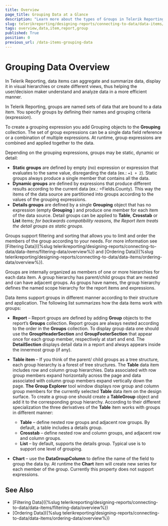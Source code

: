 ```yaml
---
title: Overview
page_title: Grouping Data at a Glance
description: "Learn more about the types of Groups in Telerik Reporting and the basics about Grouping your Data in the Report and the other data items."
slug: telerikreporting/designing-reports/connecting-to-data/data-items/grouping-data/overview
tags: overview,data,item,report,group
published: True
position: 0
previous_url: /data-items-grouping-data
---
```


# Grouping Data Overview

In Telerik Reporting, data items can aggregate and summarize data, display it in visual hierarchies or create different views, thus helping the user/decision maker understand and analyze data in a more efficient manner.

In Telerik Reporting, groups are named sets of data that are bound to a data item. You specify groups by defining their names and grouping criteria (expression).

To create a grouping expression you add Grouping objects to the __Grouping__ collection. The set of group expressions can be a single data field reference or a combination of multiple expressions. At runtime, group expressions are combined and applied together to the data.

Depending on the grouping expressions, groups may be static, dynamic or detail:

* __Static groups__ are defined by empty (no) expression or expression that evaluates to the same value, disregarding the data (ex.: `=1 + 2`). Static groups always produce a single member that contains all the data.
* __Dynamic groups__ are defined by expressions that produce different results according to the current data (ex.: =Fields.County). This way the items of the data source are partitioned into groups according to the values of the grouping expressions.
* __Details groups__ are defined by a single __Grouping__ object that has no expression (empty __Grouping__ ) and produce one member for each item of the data source. Detail groups can be applied to __Table__, __Crosstab__ or __List__ items; *for backwards compatibility reasons, the Report item treats the detail groups as static groups*.

Groups support filtering and sorting that allows you to limit and order the members of the group according to your needs. For more information see [Filtering Data]({%slug telerikreporting/designing-reports/connecting-to-data/data-items/filtering-data/overview%}) and [Ordering Data]({%slug telerikreporting/designing-reports/connecting-to-data/data-items/ordering-data/overview%}).

Groups are internally organized as members of one or more hierarchies for each data item. A group hierarchy has parent/child groups that are nested and can have adjacent groups. As groups have names, the group hierarchy defines the named scope hierarchy for the report items and expressions.

Data items support groups in different manner according to their structure and application. The following list summarizes how the data items work with groups:

* __Report__ – Report groups are defined by adding __Group__ objects to the report’s __Groups__ collection. Report groups are always nested according to the order in the __Groups__ collection. To display group data one should use the __GroupHeaderSection__ and __GroupFooterSection__ that appear once for each group member, respectively at start and end. The __DetailSection__ displays detail data in a report and always appears inside the innermost group (if any).
* __Table item__ – If you think of the parent/ child groups as a tree structure, each group hierarchy is a forest of tree structures. The __Table__ data item includes row and column group hierarchies. Data associated with row group members expand horizontally across the page and data associated with column group members expand vertically down the page. __The Group Explorer__ tool window displays row group and column group members for the currently selected __Table__ data item on the design surface. To create a group one should create a __TableGroup__ object and add it to the corresponding group hierarchy. According to their different specialization the three derivatives of the __Table__ item works with groups in different manner:

	* __Table__ – define nested row groups and adjacent row groups. By default, a table includes a details group.
	* __Crosstab__ – define nested row and column groups, and adjacent row and column groups.
	* __List__ – by default, supports the details group. Typical use is to support one level of grouping.

* __Chart__ – use the __DataGroupColumn__ to define the name of the field to group the data by. At runtime the __Chart__ item will create new series for each member of the group. Currently this property does not support expressions.

## See Also

* [Filtering Data]({%slug telerikreporting/designing-reports/connecting-to-data/data-items/filtering-data/overview%})
* [Ordering Data]({%slug telerikreporting/designing-reports/connecting-to-data/data-items/ordering-data/overview%})
